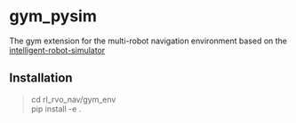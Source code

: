 # gym_pysim

The gym extension for the multi-robot navigation environment based on the [intelligent-robot-simulator](https://github.com/hanruihua/intelligent-robot-simulator)

## Installation

> cd rl_rvo_nav/gym_env   
> pip install -e . 















